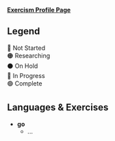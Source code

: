 [**Exercism Profile Page**](https://exercism.org/profiles/nomadicGopher)

## Legend <!--🟡⚪⚠️-->
🔴 Not Started  
🟠 Researching  
⚫ On Hold  
🔵 In Progress  
🟢 Complete

## Languages & Exercises
* **go**
  * ...